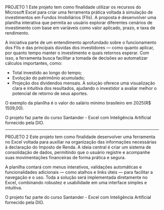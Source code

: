 PROJETO 1
Este projeto tem como finalidade utilizar os recursos do Microsoft Excel para criar uma ferramenta prática voltada à simulação de investimentos em Fundos Imobiliários (FIIs). A proposta é desenvolver uma planilha interativa que permita ao usuário explorar diferentes cenários de investimento com base em variáveis como valor aplicado, prazo, e taxa de rendimento.

A iniciativa parte de um entendimento aprofundado sobre o funcionamento dos FIIs e das principais dúvidas dos investidores — como quanto aplicar, por quanto tempo manter o investimento e quais retornos esperar. Com isso, a ferramenta busca facilitar a tomada de decisões ao automatizar cálculos importantes, como:
* Total investido ao longo do tempo;
* Evolução do patrimônio acumulado;
* Projeção dos dividendos mensais.
A solução oferece uma visualização clara e intuitiva dos resultados, ajudando o investidor a avaliar melhor o potencial de retorno de seus aportes.

O exemplo da planilha é o valor do salário mínimo brasileiro em 2025(R$ 1509,00).

O projeto faz parte do curso Santander - Excel com Inteligência Artificial fornecido pela DIO.

-----------------------------------------------------------------------------------------------------------------------------------------------------------------------------------
PROJETO 2
Este projeto tem como finalidade desenvolver uma ferramenta no Excel voltada para auxiliar na organização das informações necessárias à declaração do Imposto de Renda. A ideia central é criar um sistema de consolidação de dados, permitindo que o usuário registre e acompanhe suas movimentações financeiras de forma prática e segura.

A planilha contará com menus interativos, validações automáticas e funcionalidades adicionais — como atalhos e links úteis — para facilitar a navegação e o uso. Toda a solução será implementada diretamente no Excel, combinando robustez e usabilidade em uma interface simples e intuitiva.

O projeto faz parte do curso Santander - Excel com Inteligência Artificial fornecido pela DIO.
